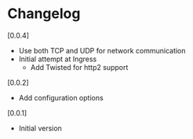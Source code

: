 # Changelog

[0.0.4]

- Use both TCP and UDP for network communication
- Initial attempt at Ingress
  - Add Twisted for http2 support

[0.0.2]

- Add configuration options

[0.0.1]

- Initial version
